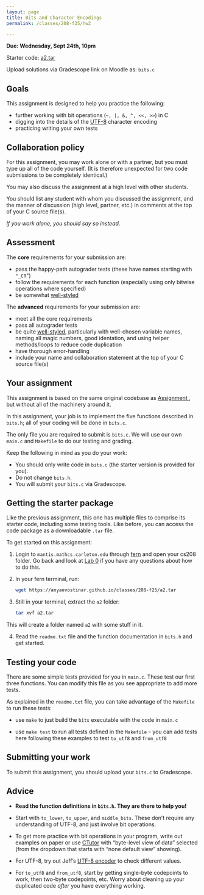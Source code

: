 ```yaml
---
layout: page
title: Bits and Character Encodings
permalink: /classes/208-f25/hw2

---
```


**Due: Wednesday, Sept 24th, 10pm**

Starter code: [a2.tar](a2.tar)

Upload solutions via Gradescope link on Moodle as: `bits.c`

## Goals
This assignment is designed to help you practice the following:

* further working with bit operations (`~, |, &, ^, <<, >>`) in C
* digging into the details of the [UTF-8](https://en.wikipedia.org/wiki/UTF-8) character encoding
* practicing writing your own tests

## Collaboration policy
For this assignment, you may work alone or with a partner, but you must type up all of the code yourself. (It is therefore unexpected for two code submissions to be completely identical.)

You may also discuss the assignment at a high level with other students.

You should list any student with whom you discussed the assignment, and the manner of discussion (high level, partner, etc.) in comments at the top of your C source file(s).

*If you work alone, you should say so instead.*

## Assessment
The **core** requirements for your submission are:

* pass the happy-path autograder tests (these have names starting with `"_CR`")
* follow the requirements for each function (especially using only bitwise operations where specified)
* be somewhat [well-styled](https://www.cs.carleton.edu/faculty/tamert/courses/cs208-s25/style-guide)

The **advanced** requirements for your submission are:

* meet all the core requirements
* pass all autograder tests
* be quite [well-styled](https://www.cs.carleton.edu/faculty/tamert/courses/cs208-s25/style-guide), particularly with well-chosen variable names, naming all magic numbers, good identation, and using helper methods/loops to reduce code duplication
* have thorough error-handling
* include your name and collaboration statement at the top of your C source file(s)

## Your assignment
This assignment is based on the same original codebase as [Assignment ](hw1), but without all of the machinery around it.

In this assignment, your job is to implement the five functions described in `bits.h`; all of your coding will be done in `bits.c`.

The only file you are required to submit is `bits.c`. We will use our own `main.c` and `Makefile` to do our testing and grading.

Keep the following in mind as you do your work:

* You should only write code in `bits.c` (the starter version is provided for you).
* Do not change `bits.h`.
* You will submit your `bits.c` via Gradescope.

## Getting the starter package
Like the previous assignment, this one has multiple files to comprise its starter code, including some testing tools. Like before, you can access the code package as a downloadable `.tar` file.

To get started on this assignment:

1. Login to `mantis.mathcs.carleton.edu` through [fern](https://fern.mathcs.carleton.edu/jupyter) and open your cs208 folder. Go back and look at [Lab 0](mantis-lab) if you have any questions about how to do this.

2. In your fern terminal, run:
    ```bash
    wget https://anyaevostinar.github.io/classes/208-f25/a2.tar
    ```

3. Still in your terminal, extract the `a2` folder:
    ```bash
    tar xvf a2.tar
    ```

This will create a folder named `a2` with some stuff in it.

4. Read the `readme.txt` file and the function documentation in `bits.h` and get started.

## Testing your code
There are some simple tests provided for you in `main.c`. These test our first three functions. You can modify this file as you see appropriate to add more tests.

As explained in the `readme.txt` file, you can take advantage of the `Makefile` to run these tests:

* use `make` to just build the `bits` executable with the code in `main.c`

* use `make test` to run all tests defined in the `Makefile` – you can add tests here following these examples to test `to_utf8` and `from_utf8`

## Submitting your work
To submit this assignment, you should upload your `bits.c` to Gradescope.

## Advice
* **Read the function definitions in `bits.h`. They are there to help you!**

* Start with `to_lower`, `to_upper`, and `middle_bits`. These don’t require any understanding of UTF-8, and just involve bit operations.

* To get more practice with bit operations in your program, write out examples on paper or use [CTutor](https://pythontutor.com/c.html) with “byte-level view of data” selected (from the dropdown that starts with “none default view” showing).

* For UTF-8, try out Jeff’s [UTF-8 encoder](https://sandbox.jeffondich.com/encoder/) to check different values.

* For `to_utf8` and `from_utf8`, start by getting single-byte codepoints to work, then two-byte codepoints, etc. Worry about cleaning up your duplicated code *after* you have everything working.